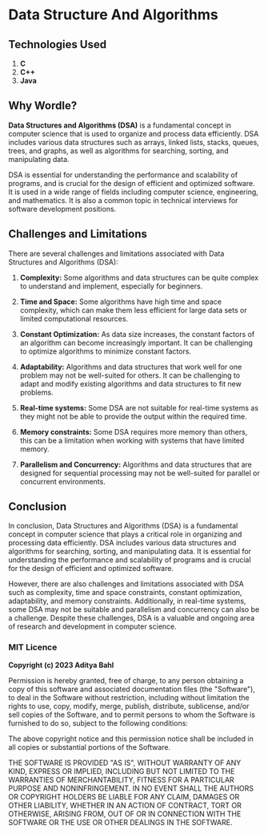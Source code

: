 # Data Structure And Algorithms

## Technologies Used

1. **C**
2. **C++**
3. **Java**

## Why Wordle?

**Data Structures and Algorithms (DSA)** is a fundamental concept in computer science that is used to organize and process data efficiently. DSA includes various data structures such as arrays, linked lists, stacks, queues, trees, and graphs, as well as algorithms for searching, sorting, and manipulating data.

DSA is essential for understanding the performance and scalability of programs, and is crucial for the design of efficient and optimized software. It is used in a wide range of fields including computer science, engineering, and mathematics. It is also a common topic in technical interviews for software development positions.

## Challenges and Limitations

There are several challenges and limitations associated with Data Structures and Algorithms (DSA):

1. **Complexity:** Some algorithms and data structures can be quite complex to understand and implement, especially for beginners.

2. **Time and Space:** Some algorithms have high time and space complexity, which can make them less efficient for large data sets or limited computational resources.

3. **Constant Optimization:** As data size increases, the constant factors of an algorithm can become increasingly important. It can be challenging to optimize algorithms to minimize constant factors.

4. **Adaptability:** Algorithms and data structures that work well for one problem may not be well-suited for others. It can be challenging to adapt and modify existing algorithms and data structures to fit new problems.

5. **Real-time systems:** Some DSA are not suitable for real-time systems as they might not be able to provide the output within the required time.

6. **Memory constraints:** Some DSA requires more memory than others, this can be a limitation when working with systems that have limited memory.

7. **Parallelism and Concurrency:** Algorithms and data structures that are designed for sequential processing may not be well-suited for parallel or concurrent environments.

## Conclusion

In conclusion, Data Structures and Algorithms (DSA) is a fundamental concept in computer science that plays a critical role in organizing and processing data efficiently. DSA includes various data structures and algorithms for searching, sorting, and manipulating data. It is essential for understanding the performance and scalability of programs and is crucial for the design of efficient and optimized software.

However, there are also challenges and limitations associated with DSA such as complexity, time and space constraints, constant optimization, adaptability, and memory constraints. Additionally, in real-time systems, some DSA may not be suitable and parallelism and concurrency can also be a challenge. Despite these challenges, DSA is a valuable and ongoing area of research and development in computer science.

### MIT Licence

**Copyright (c) 2023 Aditya Bahl**

Permission is hereby granted, free of charge, to any person obtaining a copy of this software and associated documentation files (the "Software"), to deal in the Software without restriction, including without limitation the rights to use, copy, modify, merge, publish, distribute, sublicense, and/or sell copies of the Software, and to permit persons to whom the Software is furnished to do so, subject to the following conditions:

The above copyright notice and this permission notice shall be included in all copies or substantial portions of the Software.

THE SOFTWARE IS PROVIDED "AS IS", WITHOUT WARRANTY OF ANY KIND, EXPRESS OR IMPLIED, INCLUDING BUT NOT LIMITED TO THE WARRANTIES OF MERCHANTABILITY, FITNESS FOR A PARTICULAR PURPOSE AND NONINFRINGEMENT. IN NO EVENT SHALL THE AUTHORS OR COPYRIGHT HOLDERS BE LIABLE FOR ANY CLAIM, DAMAGES OR OTHER LIABILITY, WHETHER IN AN ACTION OF CONTRACT, TORT OR OTHERWISE, ARISING FROM, OUT OF OR IN CONNECTION WITH THE SOFTWARE OR THE USE OR OTHER DEALINGS IN THE SOFTWARE.
